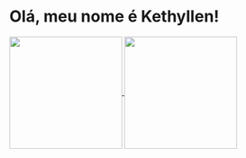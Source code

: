 <h1>Olá, meu nome é Kethyllen!</h1>
    <div>
        <a href="https://github.com/kethyllendeliperi/github-readme-stats">
            <img height=200 align="center" src="https://github-readme-stats.vercel.app/api?username=kethyllendeliperi" />
        </a>
        <a href="https://github.com/kethyllendeliperi/convoychat">
            <img height=200 align="center" src="https://github-readme-stats.vercel.app/api/top-langs?username=kethyllendeliperi&layout=compact&langs_count=8&card_width=320" />
        </a>
    </div>
